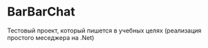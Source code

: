 # BarBarChat
Тестовый проект, который пишется в учебных целях (реализация простого меседжера на .Net)

